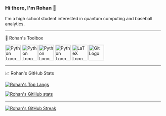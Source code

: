 ### Hi there, I'm Rohan 👋

I'm a high school student interested in quantum computing and baseball analytics.

---

🧰 Rohan's Toolbox

<img src="https://cdn.worldvectorlogo.com/logos/python-5.svg" alt="Python Logo" width="50" height="50"/> <img src="https://cdn.worldvectorlogo.com/logos/html-1.svg" alt="Python Logo" width="50" height="50"/> <img src="https://cdn.worldvectorlogo.com/logos/logo-javascript.svg" alt="Python Logo" width="50" height="50"/> <img src="https://cdn.worldvectorlogo.com/logos/css-3.svg" alt="Python Logo" width="50" height="50"/> <img src="https://cdn.worldvectorlogo.com/logos/latex.svg" alt="LaTeX Logo" width="50" height="50"/> <img src="https://cdn.worldvectorlogo.com/logos/git-icon.svg" alt="Git Logo" width="50" height="50"/>

---

 &#x1f4c8; Rohan's GitHub Stats

[![Rohan's Top Langs](https://github-readme-stats.vercel.app/api/top-langs/?username=RoJuan230&hide=fortran,dockerfile,cuda,julia,java,limbo&theme=radical&count_private=true&langs_count=10)](https://github.com/anuraghazra/github-readme-stats)

[![Rohan's GitHub stats](https://github-readme-stats.vercel.app/api?username=RoJuan230&theme=radical&count_private=true&show_icons=true)](https://github.com/anuraghazra/github-readme-stats)

---

[![Rohan's GitHub Streak](https://github-readme-streak-stats.herokuapp.com/?user=RoJuan230&theme=radical)](https://git.io/streak-stats)

